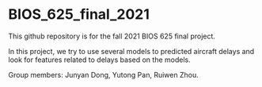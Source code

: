 # BIOS_625_final_2021

This github repository is for the fall 2021 BIOS 625 final project.

In this project, we try to use several models to predicted aircraft delays and look for features related to delays based on the models.

Group members: Junyan Dong, Yutong Pan, Ruiwen Zhou.

